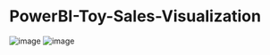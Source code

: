 # PowerBI-Toy-Sales-Visualization
![image](https://github.com/ImeshaDilshani/PowerBI-Toy-Sales-Visualization/assets/93858302/a14c0489-6259-41b2-83aa-f29bb15d71f0)
![image](https://github.com/ImeshaDilshani/PowerBI-Toy-Sales-Visualization/assets/93858302/4de0d7fc-3a56-4640-b2ff-e4bfccf7a55a)

